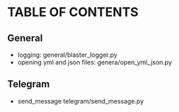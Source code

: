# TABLE OF CONTENTS

## General
* logging: general/blaster_logger.py
* opening yml and json files: genera/open_yml_json.py

## Telegram
* send_message telegram/send_message.py
